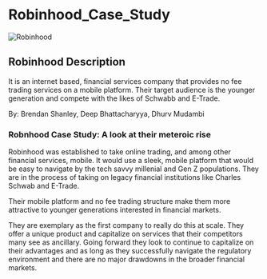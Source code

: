 # Robinhood_Case_Study

![Robinhood](https://www.google.com/search?q=robinhood&rlz=1C1CHBF_enUS892US892&sxsrf=ALeKk01cIHT2X1zQzzFNCvOBCjoy1SrdyQ:1600535613298&source=lnms&tbm=isch&sa=X&ved=2ahUKEwjQ-Ljl2_XrAhV9g3IEHdSyBYMQ_AUoA3oECBoQBQ&biw=1600&bih=789#imgrc=ar4dEmewk0WCWM)

## Robinhood Description
It is an internet based, financial services company that provides no fee trading services on a mobile platform. Their target audience is the younger generation and compete with the likes of Schwabb and E-Trade. 

By: Brendan Shanley, Deep Bhattacharyya, Dhurv Mudambi

### Robnhood Case Study: A look at their meteroic rise

Robinhood was established to take online trading, and among other financial services, mobile. It would use a sleek, mobile platform that would be easy to navigate by the tech savvy millenial and Gen Z populations. They are in the process of taking on legacy financial institutions like Charles Schwab and E-Trade. 

Their mobile platform and no fee trading structure make them more attractive to younger generations interested in financial markets. 

They are exemplary as the first company to really do this at scale. They offer a unique product and capitalize on services that their competitors many see as ancillary. Going forward they look to continue to capitalize on their advantages and as long as they successfully navigate the regulatory environment and there are no major drawdowns in the broader financial markets. 
